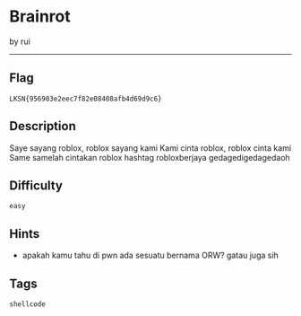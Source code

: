 # Brainrot

by rui

---

## Flag

```
LKSN{956903e2eec7f82e08408afb4d69d9c6}
```

## Description
Saye sayang roblox, roblox sayang kami
Kami cinta roblox, roblox cinta kami
Same samelah cintakan roblox
hashtag robloxberjaya
gedagedigedagedaoh

## Difficulty
`easy`

## Hints
* apakah kamu tahu di pwn ada sesuatu bernama ORW? gatau juga sih

## Tags
`shellcode`
